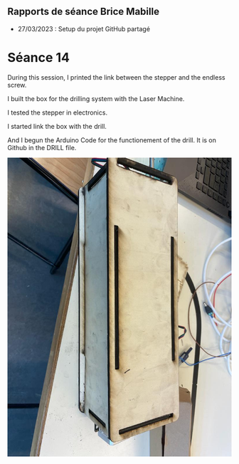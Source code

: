 ## Rapports de séance Brice Mabille

- 27/03/2023 : Setup du projet GitHub partagé

# Séance 14

During this session, I printed the link between the stepper and the endless screw.

I built the box for the drilling system with the Laser Machine.

I tested the stepper in electronics.

I started link the box with the drill.

And I begun the Arduino Code for the functionement of the drill. It is on Github in the DRILL file.

![img](../../Documentation/Images/BoxDrill.jpeg)  

